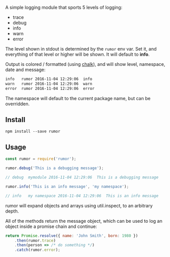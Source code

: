 A simple logging module that sports 5 levels of logging:

- trace
- debug
- info
- warn
- error

The level shown in stdout is determined by the `rumor` env var. Set it,
and everything of that level or higher will be shown. It will default to
**info**.

Output is colored / formatted (using [chalk](https://www.npmjs.com/package/chalk)), 
and will show level, namespace, date and message:

```bash
info   rumor 2016-11-04 12:29:06  info
warn   rumor 2016-11-04 12:29:06  warn
error  rumor 2016-11-04 12:29:06  error
```

The namespace will default to the current package name, but can be overridden.

## Install

```
npm install --save rumor
```

## Usage

```javascript
const rumor = require('rumor');

rumor.debug('This is a debugging message');

// debug  mymodule 2016-11-04 12:29:06  This is a debugging message

rumor.info('This is an info message', 'my namespace');

// info   my namespace 2016-11-04 12:29:06  This is an info message
```

rumor will expand objects and arrays using util.inspect, to an arbitrary
depth.

All of the methods return the message object, which can be used to log
an object inside a promise chain and continue:

```javascript
return Promise.resolve({ name: 'John Smith', born: 1980 })
	.then(rumor.trace)
	.then(person => /* do something */)
	.catch(rumor.error);
```